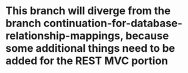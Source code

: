 # This branch will diverge from the branch continuation-for-database-relationship-mappings, because some additional things need to be added for the REST MVC portion

